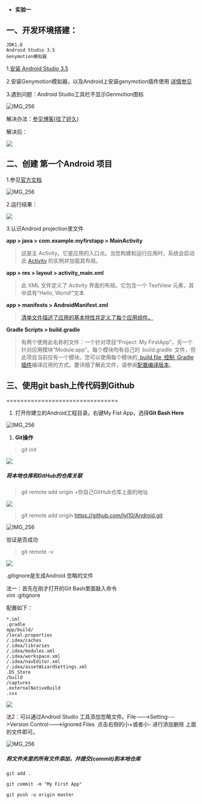 * **实验一**

## 一、开发环境搭建：

    JDK1.8
    Android Studio 3.5
    Genymotion模拟器

1.[安装 Android Studio 3.5](https://developer.android.google.cn/studio/install)

2.安装Genymotion模拟器，以及Android上安装genymotion插件使用 [详情参见](https://blog.csdn.net/qq_40223688/article/details/78997883?utm_medium=distribute.pc_relevant.none-task-blog-BlogCommendFromMachineLearnPai2-1.nonecase&depth_1-utm_source=distribute.pc_relevant.none-task-blog-BlogCommendFromMachineLearnPai2-1.nonecase)

3.遇到问题：Android Studio工具栏不显示Genmotion图标

![IMG_256](media/9175eb5a1ea6f63ddf47bb134c05d2a8.png)

解决办法：[参见博客(找了好久)](https://blog.csdn.net/qq_39756109/article/details/87539191?utm_medium=distribute.pc_relevant.none-task-blog-BlogCommendFromMachineLearnPai2-1.nonecase&depth_1-utm_source=distribute.pc_relevant.none-task-blog-BlogCommendFromMachineLearnPai2-1.nonecase)

解决后：

![](media/b80443fb55dee0e28ce3c566435c5771.png)

## 二、创建 第一个Android 项目

1.参见[官方文档](https://developer.android.google.cn/training/basics/firstapp/creating-project)

![IMG_256](media/f4da1ea3dc9fd5632b405bfba817a46d.png)

2.运行结果：

![](media/d5bd7c7503d71bb96389aa4f051b7076.png)

3.认识Android projection里文件

**app \> java \> com.example.myfirstapp \> MainActivity**

>   这是主
>   Activity。它是应用的入口点。当您构建和运行应用时，系统会启动此 [Activity](https://developer.android.google.cn/reference/android/app/Activity) 的实例并加载其布局。

**app \> res \> layout \> activity_main.xml**

>   此 XML 文件定义了 Activity
>   界面的布局。它包含一个 TextView 元素，其中具有“Hello, World!”文本

**app \> manifests \> AndroidManifest.xml**

>   [清单文件描述了应用的基本特性并定义了每个应用组件。](https://developer.android.google.cn/guide/topics/manifest/manifest-intro)

**Gradle Scripts \> build.gradle**

>   有两个使用此名称的文件：一个针对项目“Project: My FirstApp”，另一个针对应用模块“Module:app”。每个模块均有自己的 build.gradle 文件，但此项目当前仅有一个模块。您可以使用每个模块的[ build.file 控制 ](https://developer.android.google.cn/guide/topics/manifest/manifest-intro)[Gradle插件](https://developer.android.google.cn/studio/releases/gradle-plugin)编译应用的方式。要详细了解此文件，请参阅[配置编译版本](https://developer.android.google.cn/studio/build#module-level)。

## 三、使用git bash上传代码到Github
================================

1.  打开你建立的Android工程目录。右键My Fist App，选择**Git Bash Here**

![IMG_256](media/9eb04cf142c17eb2145d916c64fd31d5.png)

1.  **Git操作**

>git init

![](media/79d80982560d71edb29ddae44ee28a7a.png)

##### 将本地仓库和GitHub的仓库关联

>git remote add origin +你自己GitHub仓库上面的地址

![](media/bf4e157d28a20dbb81823abadd467b2d.png)

>git remote add origin https://github.com/lyl10/Android.git

![IMG_256](media/37b066d80203edea87fedc61f807950d.png)

验证是否成功

>git remote -v

![](media/11cd0fd8be5a4d134b15efff611964b3.png)

.gitignore是生成Android 忽略的文件

法一：首先在刚才打开的Git Bash里面敲入命令   
vim .gitignore

配置如下：
```
*.iml
.gradle
app/build/
/local.properties
/.idea/caches
/.idea/libraries
/.idea/modules.xml
/.idea/workspace.xml
/.idea/navEditor.xml
/.idea/assetWizardSettings.xml
.DS_Store
/build
/captures
.externalNativeBuild
.cxx
```

![](media/73e687b8f13d5fd3b43e0f1996d4b9cc.png)

法2：可以通过Android Studio 工具添加忽略文件。File---\>Setting---\>Version
Control---\>Ignored Files  点击右侧的小+或者小- 进行添加删除 上面的文件即可。

![IMG_256](media/6e61ac1cbbe9a513eeda90138d4de65f.png)

##### 将文件夹里的所有文件添加，并提交(commit)到本地仓库
```
git add .

git commit -m "My First App"

git push -u origin master
```